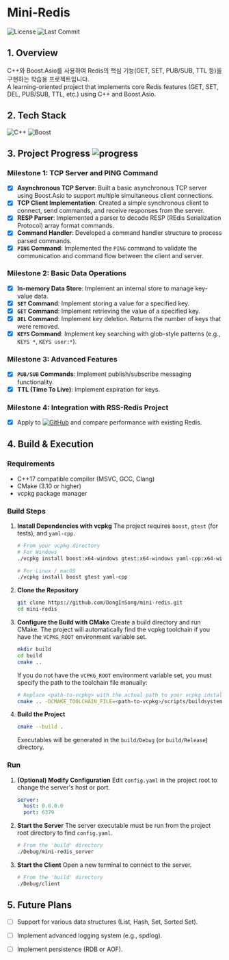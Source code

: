 # Mini-Redis
![License](https://img.shields.io/github/license/senli1073/senli1073.github.io)
![Last Commit](https://img.shields.io/github/last-commit/DongInSong/mini-redis)
## 1. Overview
C++와 Boost.Asio를 사용하여 Redis의 핵심 기능(GET, SET, PUB/SUB, TTL 등)을 구현하는 학습용 프로젝트입니다.   
A learning-oriented project that implements core Redis features (GET, SET, DEL, PUB/SUB, TTL, etc.) using C++ and Boost.Asio.

## 2. Tech Stack

![C++](https://img.shields.io/badge/C++-00599C?style=for-the-badge&logo=c%2B%2B&logoColor=white)  ![Boost](https://img.shields.io/badge/Boost-00599C?style=for-the-badge&logoColor=white)


## 3. Project Progress  ![progress](https://img.shields.io/badge/Progress-100%25-green)

### Milestone 1: TCP Server and PING Command

-   [x] **Asynchronous TCP Server**: Built a basic asynchronous TCP server using Boost.Asio to support multiple simultaneous client connections.
-   [x] **TCP Client Implementation**: Created a simple synchronous client to connect, send commands, and receive responses from the server.
-   [x] **RESP Parser**: Implemented a parser to decode RESP (REdis Serialization Protocol) array format commands.
-   [x] **Command Handler**: Developed a command handler structure to process parsed commands.
-   [x] **`PING` Command**: Implemented the `PING` command to validate the communication and command flow between the client and server.

### Milestone 2: Basic Data Operations

-   [x] **In-memory Data Store**: Implement an internal store to manage key-value data.
-   [x] **`SET` Command**: Implement storing a value for a specified key.
-   [x] **`GET` Command**: Implement retrieving the value of a specified key.
-   [x] **`DEL` Command**: Implement key deletion. Returns the number of keys that were removed.
-   [x] **`KEYS` Command**: Implement key searching with glob-style patterns (e.g., `KEYS *`, `KEYS user:*`).

### Milestone 3: Advanced Features
-   [x] **`PUB/SUB` Commands**: Implement publish/subscribe messaging functionality.
-   [x] **TTL (Time To Live)**: Implement expiration for keys.

### Milestone 4: Integration with RSS-Redis Project
-   [x] Apply to [![GitHub](https://img.shields.io/badge/rss_redis-181717?style=flat&logo=github&logoColor=white)](https://github.com/DongInSong/rss-redis) and compare performance with existing Redis.

## 4. Build & Execution

### Requirements
- C++17 compatible compiler (MSVC, GCC, Clang)
- CMake (3.10 or higher)
- vcpkg package manager

### Build Steps

1. **Install Dependencies with vcpkg**
   The project requires `boost`, `gtest` (for tests), and `yaml-cpp`.
    ```bash
    # From your vcpkg directory
    # For Windows
    ./vcpkg install boost:x64-windows gtest:x64-windows yaml-cpp:x64-windows

    # For Linux / macOS
    ./vcpkg install boost gtest yaml-cpp
    ```

2. **Clone the Repository**
    ```bash
    git clone https://github.com/DongInSong/mini-redis.git
    cd mini-redis
    ```

3. **Configure the Build with CMake**
   Create a build directory and run CMake. The project will automatically find the vcpkg toolchain if you have the `VCPKG_ROOT` environment variable set.
    ```bash
    mkdir build
    cd build
    cmake ..
    ```
   If you do not have the `VCPKG_ROOT` environment variable set, you must specify the path to the toolchain file manually:
    ```bash
    # Replace <path-to-vcpkg> with the actual path to your vcpkg installation
    cmake .. -DCMAKE_TOOLCHAIN_FILE=<path-to-vcpkg>/scripts/buildsystems/vcpkg.cmake
    ```

4. **Build the Project**
    ```bash
    cmake --build .
    ```
    Executables will be generated in the `build/Debug` (or `build/Release`) directory.

### Run

1. **(Optional) Modify Configuration**
   Edit `config.yaml` in the project root to change the server's host or port.
    ```yaml
    server:
      host: 0.0.0.0
      port: 6379
    ```

2. **Start the Server**
   The server executable must be run from the project root directory to find `config.yaml`.
    ```bash
    # From the 'build' directory
    ./Debug/mini-redis_server
    ```

3. **Start the Client**
   Open a new terminal to connect to the server.
    ```bash
    # From the 'build' directory
    ./Debug/client
    ```
    
## 5. Future Plans
-   [ ] Support for various data structures (List, Hash, Set, Sorted Set).
-   [ ] Implement advanced logging system (e.g., spdlog).
-   [ ] Implement persistence (RDB or AOF).

